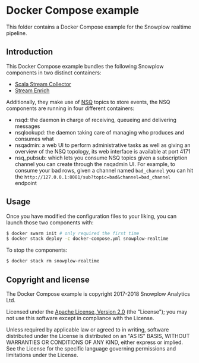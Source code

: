 # Docker Compose example

This folder contains a Docker Compose example for the Snowplow realtime pipeline.

## Introduction

This Docker Compose example bundles the following Snowplow components in two distinct containers:

- [Scala Stream Collector][ssc]
- [Stream Enrich][se]

Additionally, they make use of [NSQ][nsq] topics to store events, the NSQ components are running
in four different containers:

- nsqd: the daemon in charge of receiving, queueing and delivering messages
- nsqlookupd: the daemon taking care of managing who produces and consumes what
- nsqadmin: a web UI to perform administrative tasks as well as giving an overview of the NSQ
topology, its web interface is available at port 4171
- nsq_pubsub: which lets you consume NSQ topics given a subscription channel you can create through
the nsqadmin UI. For example, to consume your bad rows, given a channel named `bad_channel` you can
hit the `http://127.0.0.1:8081/sub?topic=bad&channel=bad_channel` endpoint

## Usage

Once you have modified the configuration files to your liking, you can launch those two components
with:

```bash
$ docker swarm init # only required the first time
$ docker stack deploy -c docker-compose.yml snowplow-realtime
```

To stop the components:

```bash
$ docker stack rm snowplow-realtime
```

## Copyright and license

The Docker Compose example is copyright 2017-2018 Snowplow Analytics Ltd.

Licensed under the [Apache License, Version 2.0][license] (the "License");
you may not use this software except in compliance with the License.

Unless required by applicable law or agreed to in writing, software
distributed under the License is distributed on an "AS IS" BASIS,
WITHOUT WARRANTIES OR CONDITIONS OF ANY KIND, either express or implied.
See the License for the specific language governing permissions and
limitations under the License.

[ssc]: https://github.com/snowplow/snowplow-docker/tree/master/scala-stream-collector
[se]: https://github.com/snowplow/snowplow-docker/tree/master/stream-enrich

[nsq]: http://nsq.io/

[license]: http://www.apache.org/licenses/LICENSE-2.0

